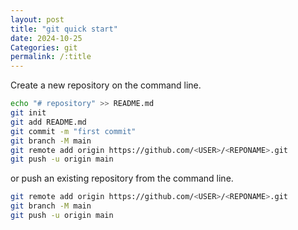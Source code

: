 ```yaml
---
layout: post
title: "git quick start"
date: 2024-10-25
Categories: git
permalink: /:title
---
```


Create a new repository on the command line.

```sh
echo "# repository" >> README.md
git init
git add README.md
git commit -m "first commit"
git branch -M main
git remote add origin https://github.com/<USER>/<REPONAME>.git
git push -u origin main
```

or push an existing repository from the command line.

```sh
git remote add origin https://github.com/<USER>/<REPONAME>.git
git branch -M main
git push -u origin main
```

